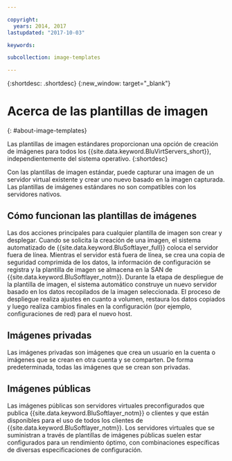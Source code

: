 ```yaml
---

copyright:
  years: 2014, 2017
lastupdated: "2017-10-03"

keywords:

subcollection: image-templates

---
```


{:shortdesc: .shortdesc}
{:new_window: target="_blank"}

# Acerca de las plantillas de imagen
{: #about-image-templates}

Las plantillas de imagen estándares proporcionan una opción de creación de imágenes para todos los {{site.data.keyword.BluVirtServers_short}}, independientemente del sistema operativo.
{:shortdesc}

Con las plantillas de imagen estándar, puede capturar una imagen de un servidor virtual existente y crear uno nuevo basado en la imagen capturada. Las plantillas de imágenes estándares no son compatibles con los servidores nativos.

## Cómo funcionan las plantillas de imágenes
Las dos acciones principales para cualquier plantilla de imagen son crear y desplegar. Cuando se solicita la creación de una imagen, el sistema automatizado de {{site.data.keyword.BluSoftlayer_full}} coloca el servidor fuera de línea. Mientras el servidor está fuera de línea, se crea una copia de seguridad comprimida de los datos, la información de configuración se registra y la plantilla de imagen se almacena en la SAN de {{site.data.keyword.BluSoftlayer_notm}}. Durante la etapa de despliegue de la plantilla de imagen, el sistema automático construye un nuevo servidor basado en los datos recopilados de la imagen seleccionada. El proceso de despliegue realiza ajustes en cuanto a volumen, restaura los datos copiados y luego realiza cambios finales en la configuración (por ejemplo, configuraciones de red) para el nuevo host.

## Imágenes privadas

Las imágenes privadas son imágenes que crea un usuario en la cuenta o imágenes que se crean en otra cuenta y se comparten. De forma predeterminada, todas las imágenes que se crean son privadas.

## Imágenes públicas

Las imágenes públicas son servidores virtuales preconfigurados que publica {{site.data.keyword.BluSoftlayer_notm}} o clientes y que están disponibles para el uso de todos los clientes de {{site.data.keyword.BluSoftlayer_notm}}. Los servidores virtuales que se suministran a través de plantillas de imágenes públicas suelen estar configurados para un rendimiento óptimo, con combinaciones específicas de diversas especificaciones de configuración.
